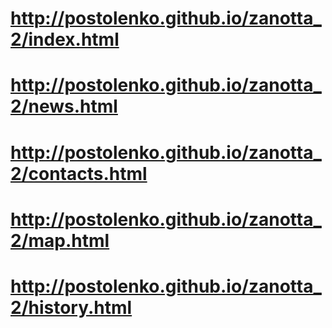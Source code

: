 # http://postolenko.github.io/zanotta_2/index.html
# http://postolenko.github.io/zanotta_2/news.html
# http://postolenko.github.io/zanotta_2/contacts.html
# http://postolenko.github.io/zanotta_2/map.html
# http://postolenko.github.io/zanotta_2/history.html